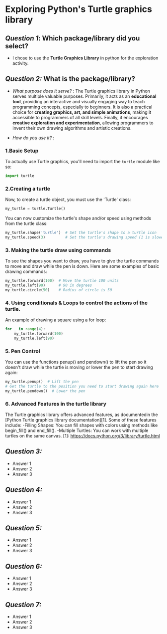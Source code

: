 # Exploring Python's Turtle graphics library

## **_Question 1_: Which package/library did you select?**
- I chose to use the **Turtle Graphics Library** in python for the exploration activity.

## **_Question 2:_ What is the package/library?**
- _What purpose does it serve?_ : The Turtle graphics library in Python serves multiple valuable purposes. Primarily, it acts as an **educational tool**, providing an interactive and visually engaging way to teach programming concepts, especially to beginners. It is also a practical choice for **creating graphics, art, and simple animations**, making it accessible to programmers of all skill levels. Finally, it encourages **creative exploration and experimentation**, allowing programmers to invent their own drawing algorithms and artistic creations.

- _How do you use it?_ :
 ### 1.Basic Setup 
To actually use Turtle graphics, you'll need to import the `turtle` module like so:
```python
import turtle
```

### 2.Creating a turtle
Now, to create a turtle object, you must use the 'Turtle' class:
```python
my_turtle = turtle.Turtle()
```
You can now customize the turtle's shape and/or speed using methods from the turtle class:
```python
my_turtle.shape('turtle')  # Set the turtle's shape to a turtle icon
my_turtle.speed(3)         # Set the turtle's drawing speed (1 is slowest, 10 is fastest)
```

### 3. Making the turtle draw using commands
To see the shapes you want to draw, you have to give the turtle commands to move and draw while the pen is down. Here are some examples of basic drawing commands:
```python
my_turtle.forward(100)  # Move the turtle 100 units
my_turtle.left(90)      # 90 in degrees
my_turtle.circle(50)    # Radius of circle is 50
```

### 4. Using conditionals & Loops to control the actions of the turtle.
An example of drawing a square using a for loop:
```python
for _ in range(4):
    my_turtle.forward(100)
    my_turtle.left(90)
```

### 5. Pen Control
You can use the functions penup() and pendown() to lift the pen  so it doesn't draw while the turtle is moving or lower the pen to start drawing again:
```python
my_turtle.penup()  # Lift the pen
# Get the turtle to the position you need to start drawing again here
my_turtle.pendown()  # Lower the pen
```

### 6. Advanced Features in the turtle library
The Turtle graphics library offers advanced features, as documentedin the [Python Turtle graphics library documentation][1].
 Some of these features include:
-Filling Shapes: You can fill shapes with colors using methods like begin_fill() and end_fill().
-Multiple Turtles: You can work with multiple turtles on the same canvas.
[1]: https://docs.python.org/3/library/turtle.html



## **_Question 3:_**
- Answer 1
- Answer 2
- Answer 3

## **_Question 4:_**
- Answer 1
- Answer 2
- Answer 3

## **_Question 5:_**
- Answer 1
- Answer 2
- Answer 3

## **_Question 6:_**
- Answer 1
- Answer 2
- Answer 3

## **_Question 7:_**
- Answer 1
- Answer 2
- Answer 3
